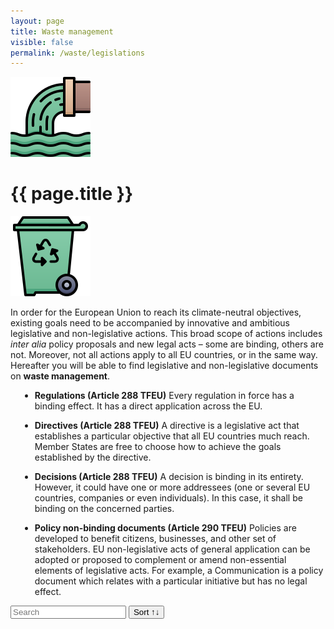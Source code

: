 ```yaml
---
layout: page
title: Waste management
visible: false
permalink: /waste/legislations
---
```


<script src="//cdnjs.cloudflare.com/ajax/libs/list.js/1.5.0/list.min.js"></script>

<div>
	<div class="centered-title" onclick="location.href='/waste'" style="cursor: pointer;">
		<img src="/assets/icons/DrawKit-Ecology/Color/Waste.svg">
		<h1>{{ page.title }}</h1>
		<img src="/assets/icons/DrawKit-Ecology/Color/Trash.svg">
	</div>
	<div class="flex-container">
		<p>
			In order for the European Union to reach its climate-neutral objectives, existing goals need to be
			accompanied by innovative and ambitious legislative and non-legislative actions. This broad scope of actions
			includes <i>inter alia</i> policy proposals and new legal acts – some are binding, others are not. Moreover,
			not all actions apply to all EU countries, or in the same way. Hereafter you will be able to find
			legislative and non-legislative documents on <b>waste management</b>.
		</p>
		<ul style="margin-left: 15px">
			<li>
				<p><b>Regulations (Article 288 TFEU)</b>
					Every regulation in force has a binding effect. It has a direct application across the EU.
				</p>
			</li>
			<li>
				<p><b>Directives (Article 288 TFEU)</b>
					A directive is a legislative act that establishes a particular objective that all EU countries much
					reach. Member States are free to choose how to achieve the goals established by the directive.
				</p>
			</li>
			<li>
				<p><b>Decisions (Article 288 TFEU)</b>
					A decision is binding in its entirety. However, it could have one or more addressees (one or several
					EU
					countries, companies or even individuals). In this case, it shall be binding on the concerned
					parties.
				</p>
			</li>
			<li>
				<p><b>Policy non-binding documents (Article 290 TFEU)</b>
					Policies are developed to benefit citizens, businesses, and other set of stakeholders. EU
					non-legislative acts of general application can be adopted or proposed to complement or amend
					non-essential elements of legislative acts. For example, a Communication is a policy document which
					relates with a particular initiative but has no legal effect.
				</p>
			</li>
		</ul>
		<div id="search-list">
			<div class="searchbox">
				<input class="search" placeholder="Search" />
				<button class="sort" data-sort="name">Sort ↑↓</button>
			</div>
			<ul class="list"></ul>
			<ul class="pagination"></ul>
		</div>
	</div>

</div>


<script>
	var options = {
		valueNames: ["name", "tags", { name: "link", attr: "href" }],
		item: '<li><a class="link"><h3 class="name"></h3><p class="tags"></p></li>',
		page: 12,
		pagination: true
	};

	var values = [
		{
			name: "Communication from the Commission to the European Parliament, the European Council, the Council, the European Economic and Social Committeee and the Committee of the Regions. The European Green Deal. COM/2019/640 final",
			tags: ["European Green Deal", "climate change", "natural capital", "green economy"],
			link: "https://eur-lex.europa.eu/legal-content/EN/TXT/?uri=CELEX:52019DC0640"
		}, {
			name: "Regulation (EC) No 2150/2002 of the European Parliament and of the Council of 25 November 2002",
			tags: ["waste", "statistics", "recovery", "disposal", "data collection"],
			link: "https://eur-lex.europa.eu/legal-content/en/ALL/?uri=CELEX:32002R2150"
		}, {
			name: "Commission Regulation (EU) No 849/2010 of 27 September 2010 amending Regulation (EC) No 2150/2002 of the European Parliament and of the Council on waste statistics",
			tags: ["waste", "statistics", "recovery", "disposal", "data collection"],
			link: "https://eur-lex.europa.eu/legal-content/EN/TXT/?uri=celex:32010R0849"
		}, {
			name: "Directive 2008/98/EC of the European Parliament and of the Council of 19 November 2008 on waste and repealing certain Directives",
			tags: ["waste", "recycling", "public health", "pollution", "environmental protection"],
			link: "https://eur-lex.europa.eu/legal-content/EN/TXT/?uri=CELEX:02008L0098-20180705"
		}, {
			name: "Regulation (EC) No 1013/2006 of the European Parliament and of the Council of 14 June 2006 on shipments of waste",
			tags: ["intra-EU trade", "hazardous waste", "export of waste", "environmental protection", "administrative formalities", "waste management"],
			link: "https://eur-lex.europa.eu/legal-content/EN/TXT/?uri=CELEX:32006R1013"
		}, {
			name: "Commission Decision (EU) No 2014/955/EU of 18 December 2014 amending Decision 2000/532/EC on the list of waste pursuant to Directive 2008/98/EC of the European Parliament and of the Council",
			tags: ["classification", "dangerous substance", "waste management", "technical specification", "hazardous waste"],
			link: "https://eur-lex.europa.eu/legal-content/EN/TXT/?uri=CELEX:32014D0955"
		}, {
			name: "Commission Regulation (EU) No 1357/2014 of 18 December 2014 replacing Annex III to Directive 2008/98/EC of the European Parliament and of the Council on waste and repealing certain Directives",
			tags: ["hazardous waste", "chemical product", "classification", "dangerous substance"],
			link: "https://eur-lex.europa.eu/legal-content/EN/TXT/?uri=CELEX:32014R1357"
		}, {
			name: "Waste Prevention - Handbook: Guidelines on waste prevention programmes",
			tags: ["waste prevention", "guidance", "strategies", "initiatives", "setting priorities"],
			link: "https://ec.europa.eu/environment/waste/prevention/pdf/Waste%20prevention%20guidelines.pdf"
		}, {
			name: "Communication from the Commission to the European Parliament, the Council, the European Economic and Social Committee and the Committee of the Regions. A new Circular Economy Action Plan for a cleaner and more competitive Europe. COM/2020/98 final",
			tags: ["circular economy", "sustainable products", "production", "packaging", "plastics", "food", "water", "nutrients", "waste prevention", "innovation"],
			link: "https://eur-lex.europa.eu/legal-content/EN/TXT/?qid=1583933814386&uri=COM:2020:98:FIN"
		}, {
			name: "European Parliament and Council Directive 94/62/EC of 20 December 1994 on packaging and packaging waste",
			tags: ["waste recycling", "packaging", "pollution", "prevention", "environmental protection", "heavy metal", "waste prevention"],
			link: "https://eur-lex.europa.eu/legal-content/EN/TXT/?uri=CELEX:01994L0062-20180704"
		}, {
			name: "Council Directive of 12 June 1986 on the protection of the environment, and in particular of the soil, when sewage sludge is used in agriculture (86/278/EEC)",
			tags: ["approximation of laws", "environmental protection", "soil conditioning", "pollution", "agriculture", "soil protection", "sewage sludge"],
			link: "https://eur-lex.europa.eu/eli/dir/1986/278/2018-07-04"
		}, {
			name: "Communication from the Commission to the European Parliament, the Council, the European Economic and Social Committee and the Committee of the Regions. A European Strategy for Plastics in a Circular Economy",
			tags: ["plastic", "packaging", "circular economy", "strategy", "environmental protection", "waste generation"],
			link: "https://eur-lex.europa.eu/legal-content/EN/TXT/?qid=1516265440535&uri=COM:2018:28:FIN"
		}, {
			name: "Commission notice on technical guidance on the classification of waste (2018/C 124/01)",
			tags: ["technical guidance", "classification", "waste", "hazardous waste", "non-hazardous waste"],
			link: "https://eur-lex.europa.eu/legal-content/EN/TXT/?uri=uriserv:OJ.C_.2018.124.01.0001.01.ENG&toc=OJ:C:2018:124:TOC"
		}, {
			name: "Commission Notice - EU guidelines on food donation (2017/C 361/01)",
			tags: ["food redistribution", "surplus food", "charity", "food safety", "food donation", "agricultural products"],
			link: "https://eur-lex.europa.eu/legal-content/EN/TXT/?uri=uriserv:OJ.C_.2017.361.01.0001.01.ENG&toc=OJ:C:2017:361:TOC"
		}
	];

	var userList = new List('search-list', options, values);
</script>